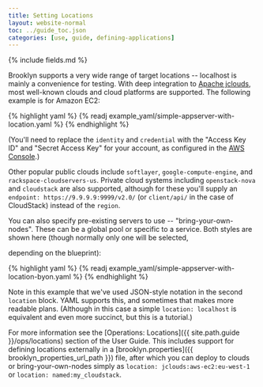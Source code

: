 ```yaml
---
title: Setting Locations
layout: website-normal
toc: ../guide_toc.json
categories: [use, guide, defining-applications]
---
```


{% include fields.md %}

Brooklyn supports a very wide range of target locations -- localhost is mainly a convenience for testing.
With deep integration to [Apache jclouds](http://jclouds.org), most well-known clouds and cloud platforms are supported.
The following example is for Amazon EC2:

{% highlight yaml %}
{% readj example_yaml/simple-appserver-with-location.yaml %}
{% endhighlight %}

(You'll need to replace the `identity` and `credential` with the 
"Access Key ID" and "Secret Access Key" for your account,
as configured in the [AWS Console](https://console.aws.amazon.com/iam/home?#security_credential).)

Other popular public clouds include `softlayer`, `google-compute-engine`, and `rackspace-cloudservers-us`.
Private cloud systems including `openstack-nova` and `cloudstack` are also supported,
although for these you'll supply an `endpoint: https://9.9.9.9:9999/v2.0/` 
(or `client/api/` in the case of CloudStack) instead of the `region`.

You can also specify pre-existing servers to use -- "bring-your-own-nodes".
These can be a global pool or specific to a service.
Both styles are shown here (though normally only one will be selected,
<!-- TODO see #1377, currently it is *parent* location which is preferred typically --> 
depending on the blueprint):

{% highlight yaml %}
{% readj example_yaml/simple-appserver-with-location-byon.yaml %}
{% endhighlight %}

Note in this example that we've used JSON-style notation in the second `location` block.
YAML supports this, and sometimes that makes more readable plans.
(Although in this case a simple `location: localhost` is equivalent and even more succinct, 
but this is a tutorial.)

For more information see the [Operations: Locations]({{ site.path.guide }}/ops/locations) section of the User Guide.
This includes support for defining locations externally in a [brooklyn.properties]({{ brooklyn_properties_url_path }}) file,
after which you can deploy to clouds or bring-your-own-nodes
simply as `location: jclouds:aws-ec2:eu-west-1` or `location: named:my_cloudstack`.
